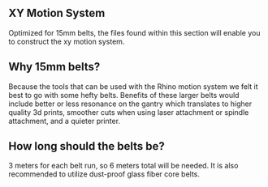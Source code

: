 ## XY Motion System
Optimized for 15mm belts, the files found within this section will enable you to construct the xy motion system.  

## Why 15mm belts?
Because the tools that can be used with the Rhino motion system we felt it best to go with some hefty belts.  Benefits of these larger belts would include better or less resonance 
on the gantry which translates to higher quality 3d prints, smoother cuts when using laser attachment or spindle attachment, and a quieter printer.

## How long should the belts be?
3 meters for each belt run, so 6 meters total will be needed.  It is also recommended to utilize dust-proof glass fiber core belts.
